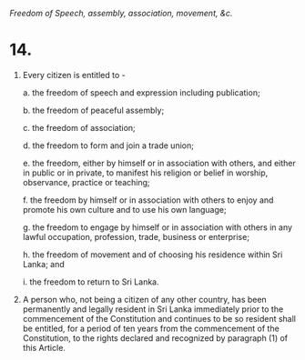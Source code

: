 *Freedom of Speech, assembly, association, movement, &c.*

# 14.

1. Every citizen is entitled to -

    a. the freedom of speech and expression including publication;

    b. the freedom of peaceful assembly;

    c. the freedom of association;

    d. the freedom to form and join a trade union;

    e. the freedom, either by himself or in association with others, and either in public or in private, to manifest his religion or belief in worship, observance, practice or teaching;

    f. the freedom by himself or in association with others to enjoy and promote his own culture and to use his own language;

    g. the freedom to engage by himself or in association with others in any lawful occupation, profession, trade, business or enterprise;

    h. the freedom of movement and of choosing his residence within Sri Lanka; and

    i. the freedom to return to Sri Lanka.

2. A person who, not being a citizen of any other country, has been permanently and legally resident in Sri Lanka immediately prior to the commencement of the Constitution and continues to be so resident shall be entitled, for a period of ten years from the commencement of the Constitution, to the rights declared and recognized by paragraph (1) of this Article.